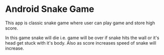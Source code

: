 # Android Snake Game

This app is classic snake game where user can play game and store high score.

In this game snake will die i.e. game will be over if snake hits the wall or it's head get stuck with it's body.
Also as score increases speed of snake will increase.
